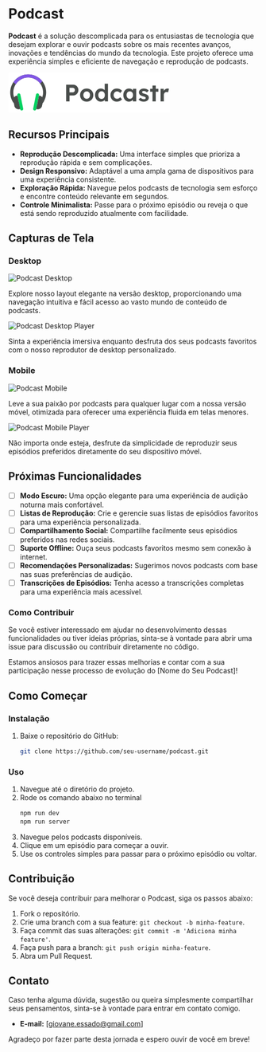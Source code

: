 # Podcast

**Podcast** é a solução descomplicada para os entusiastas de tecnologia que desejam explorar e ouvir podcasts sobre os mais recentes avanços, inovações e tendências do mundo da tecnologia. Este projeto oferece uma experiência simples e eficiente de navegação e reprodução de podcasts.

![Podcast Logo](https://github.com/g-bolsoni/podcast/blob/master/public/logo.svg)

## Recursos Principais

- **Reprodução Descomplicada:** Uma interface simples que prioriza a reprodução rápida e sem complicações.
- **Design Responsivo:** Adaptável a uma ampla gama de dispositivos para uma experiência consistente.
- **Exploração Rápida:** Navegue pelos podcasts de tecnologia sem esforço e encontre conteúdo relevante em segundos.
- **Controle Minimalista:** Passe para o próximo episódio ou reveja o que está sendo reproduzido atualmente com facilidade.

## Capturas de Tela

### Desktop

![Podcast Desktop](url_da_imagem_da_tela_1.png)

Explore nosso layout elegante na versão desktop, proporcionando uma navegação intuitiva e fácil acesso ao vasto mundo de conteúdo de podcasts.

![Podcast Desktop Player](url_da_imagem_da_tela_2.png)

Sinta a experiência imersiva enquanto desfruta dos seus podcasts favoritos com o nosso reprodutor de desktop personalizado.

### Mobile

![Podcast Mobile](url_da_imagem_da_tela_3.png)

Leve a sua paixão por podcasts para qualquer lugar com a nossa versão móvel, otimizada para oferecer uma experiência fluida em telas menores.

![Podcast Mobile Player](url_da_imagem_da_tela_4.png)

Não importa onde esteja, desfrute da simplicidade de reproduzir seus episódios preferidos diretamente do seu dispositivo móvel.


## Próximas Funcionalidades

- [ ] **Modo Escuro:** Uma opção elegante para uma experiência de audição noturna mais confortável.
- [ ] **Listas de Reprodução:** Crie e gerencie suas listas de episódios favoritos para uma experiência personalizada.
- [ ] **Compartilhamento Social:** Compartilhe facilmente seus episódios preferidos nas redes sociais.
- [ ] **Suporte Offline:** Ouça seus podcasts favoritos mesmo sem conexão à internet.
- [ ] **Recomendações Personalizadas:** Sugerimos novos podcasts com base nas suas preferências de audição.
- [ ] **Transcrições de Episódios:** Tenha acesso a transcrições completas para uma experiência mais acessível.

### Como Contribuir

Se você estiver interessado em ajudar no desenvolvimento dessas funcionalidades ou tiver ideias próprias, sinta-se à vontade para abrir uma issue para discussão ou contribuir diretamente no código.

Estamos ansiosos para trazer essas melhorias e contar com a sua participação nesse processo de evolução do [Nome do Seu Podcast]!


## Como Começar

### Instalação

1. Baixe o repositório do GitHub:

    ```bash
    git clone https://github.com/seu-username/podcast.git
    ```

### Uso

1. Navegue até o diretório do projeto.
2. Rode os comando abaixo no terminal
    ```bash
    npm run dev
    npm run server
    ```
3. Navegue pelos podcasts disponíveis.
4. Clique em um episódio para começar a ouvir.
5. Use os controles simples para passar para o próximo episódio ou voltar.

## Contribuição

Se você deseja contribuir para melhorar o Podcast, siga os passos abaixo:

1. Fork o repositório.
2. Crie uma branch com a sua feature: `git checkout -b minha-feature`.
3. Faça commit das suas alterações: `git commit -m 'Adiciona minha feature'`.
4. Faça push para a branch: `git push origin minha-feature`.
5. Abra um Pull Request.

## Contato

Caso tenha alguma dúvida, sugestão ou queira simplesmente compartilhar seus pensamentos, sinta-se à vontade para entrar em contato comigo.

- **E-mail:** [giovane.essado@gmail.com]

Agradeço por fazer parte desta jornada e espero ouvir de você em breve!
